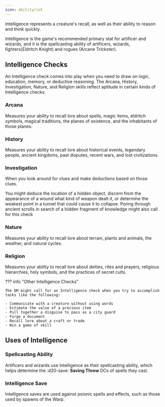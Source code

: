 ```yaml
---
icon: ability/int
---
```



Intelligence represents a creature's recall, as well as their ability to reason and think quickly.

Intelligence is the game's recommended primary stat for artificer and wizards, and it is the spellcasting ability of artificers, wizards, fighters(Eldritch Knight) and rogues (Arcane Trickster).

## Intelligence Checks

An Intelligence check comes into play when you need to draw on logic, education, memory, or deductive reasoning. The Arcana, History, Investigation, Nature, and Religion skills reflect aptitude in certain kinds of Intelligence checks.

### Arcana 

Measures your ability to recall lore about spells, magic items, eldritch symbols, magical traditions, the planes of existence, and the inhabitants of those planes.

### History

Measures your ability to recall lore about historical events, legendary people, ancient kingdoms, past disputes, recent wars, and lost civilizations.

### Investigation

When you look around for clues and make deductions based on those clues. 

You might deduce the location of a hidden object, discern from the appearance of a wound what kind of weapon dealt it, or determine the weakest point in a tunnel that could cause it to collapse. Poring through ancient scrolls in search of a hidden fragment of knowledge might also call for this check

### Nature

Measures your ability to recall lore about terrain, plants and animals, the weather, and natural cycles.

### Religion

Measures your ability to recall lore about deities, rites and prayers, religious hierarchies, holy symbols, and the practices of secret cults.

??? info "Other Intelligence Checks" 

    The DM might call for an Intelligence check when you try to accomplish tasks like the following:

    - Communicate with a creature without using words
    - Estimate the value of a precious item
    - Pull together a disguise to pass as a city guard
    - Forge a document
    - Recall lore about a craft or trade
    - Win a game of skill

## Uses of Intelligence

### Spellcasting Ability

Artificers and wizards use Intelligence as their spellcasting ability, which helps determine the :d20-save: **Saving Throw** DCs of spells they cast.

### Intelligence Save

Intelligence saves are used against psionic spells and effects, such as those used by spawns of the Warp.
